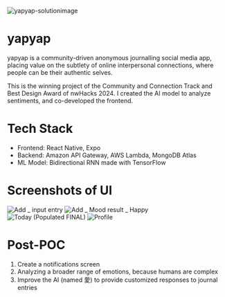 
![yapyap-solutionimage](https://github.com/terwo/yapyap/assets/105677497/185018fd-504f-46e5-99e9-dd7f272584ea)
# yapyap
yapyap is a community-driven anonymous journalling social media app, placing value on the subtlety of online interpersonal connections, where people can be their authentic selves.

This is the winning project of the Community and Connection Track and Best Design Award of nwHacks 2024. I created the AI model to analyze sentiments, and co-developed the frontend.

# Tech Stack
* Frontend: React Native, Expo
* Backend: Amazon API Gateway, AWS Lambda, MongoDB Atlas
* ML Model: Bidirectional RNN made with TensorFlow

# Screenshots of UI
![Add _ input entry](https://github.com/terwo/yapyap/assets/105677497/38992970-70fa-421f-aba7-d1a4b9a8c27a)
![Add _ Mood result _ Happy](https://github.com/terwo/yapyap/assets/105677497/101a3a18-4648-4dc8-91b7-fbc59a824685)
![Today (Populated FINAL)](https://github.com/terwo/yapyap/assets/105677497/dd388b7a-9022-45e9-a070-1e8335e26435)
![Profile](https://github.com/terwo/yapyap/assets/105677497/2af0a505-09b8-49c2-af3b-7b84c5d71611)



# Post-POC
1. Create a notifications screen
2. Analyzing a broader range of emotions, because humans are complex
3. Improve the AI (named 愛) to provide customized responses to journal entries
